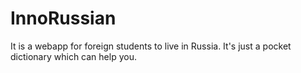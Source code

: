 # InnoRussian
It is a webapp for foreign students to live in Russia. It's just a pocket dictionary which can help you. 
